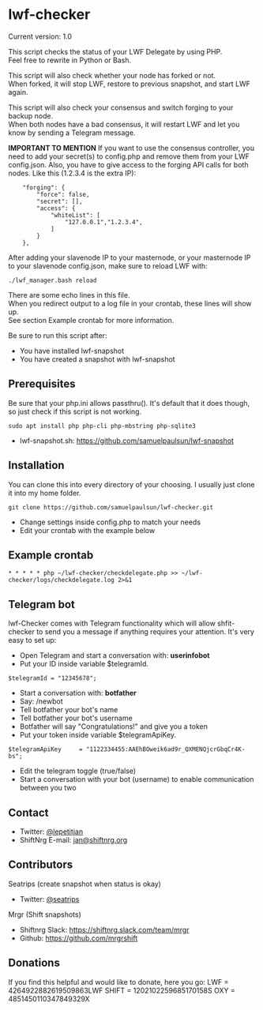# lwf-checker
Current version: 1.0

This script checks the status of your LWF Delegate by using PHP.<br>
Feel free to rewrite in Python or Bash. 
 
This script will also check whether your node has forked or not.<br>
When forked, it will stop LWF, restore to previous snapshot, and start LWF again.
  
This script will also check your consensus and switch forging to your backup node.<br>
When both nodes have a bad consensus, it will restart LWF and let you know by sending a Telegram message.

<b>IMPORTANT TO MENTION</b>
If you want to use the consensus controller, you need to add your secret(s) to config.php and remove them from your LWF config.json.
Also, you have to give access to the forging API calls for both nodes. Like this (1.2.3.4 is the extra IP):
```
    "forging": {
        "force": false,
        "secret": [],
        "access": {
            "whiteList": [
                "127.0.0.1","1.2.3.4",
            ]
        }
    },
```

After adding your slavenode IP to your masternode, or your masternode IP to your slavenode config.json, make sure to reload LWF with:

```
./lwf_manager.bash reload
```

There are some echo lines in this file.<br>
When you redirect output to a log file in your crontab, these lines will show up. <br>
See section Example crontab for more information.

Be sure to run this script after:
* You have installed lwf-snapshot
* You have created a snapshot with lwf-snapshot

## Prerequisites
Be sure that your php.ini allows passthru(). It's default that it does though, so just check if this script is not working.
```
sudo apt install php php-cli php-mbstring php-sqlite3
```
* lwf-snapshot.sh: https://github.com/samuelpaulsun/lwf-snapshot

## Installation
You can clone this into every directory of your choosing. I usually just clone it into my home folder.
```
git clone https://github.com/samuelpaulsun/lwf-checker.git
```
* Change settings inside config.php to match your needs
* Edit your crontab with the example below

## Example crontab
```
* * * * * php ~/lwf-checker/checkdelegate.php >> ~/lwf-checker/logs/checkdelegate.log 2>&1
```

## Telegram bot
lwf-Checker comes with Telegram functionality which will allow shfit-checker to send you a message if anything requires your attention. It's very easy to set up: 
* Open Telegram and start a conversation with: <b>userinfobot</b>
* Put your ID inside variable $telegramId. 
```
$telegramId = "12345678";
```
* Start a conversation with: <b>botfather</b>
* Say: /newbot
* Tell botfather your bot's name
* Tell botfather your bot's username
* Botfather will say "Congratulations!" and give you a token
* Put your token inside variable $telegramApiKey. 
```
$telegramApiKey 	= "1122334455:AAEhBOweik6ad9r_QXMENQjcrGbqCr4K-bs";
```
* Edit the telegram toggle (true/false)
* Start a conversation with your bot (username) to enable communication between you two

## Contact 
* Twitter: [@lepetitjan](https://twitter.com/lepetitjan) 
* ShiftNrg E-mail: [jan@shiftnrg.org](mailto:jan@shiftnrg.org) 


## Contributors
Seatrips (create snapshot when status is okay)
* Twitter: [@seatrips<br>](https://twitter.com/seatrips)

Mrgr (Shift snapshots)
* Shiftnrg Slack: https://shiftnrg.slack.com/team/mrgr
* Github: https://github.com/mrgrshift

## Donations

If you find this helpful and would like to donate, here you go:
LWF = 4264922882619509863LWF
SHIFT = 1202102259685170158S
OXY = 4851450110347849329X
